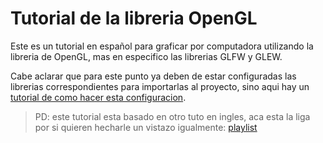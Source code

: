 # Tutorial de la libreria OpenGL
Este es un tutorial en español para graficar por computadora utilizando la libreria de OpenGL, mas en especifico las librerias GLFW y GLEW.

Cabe aclarar que para este punto ya deben de estar configuradas las librerias correspondientes para importarlas al proyecto, sino aqui hay un [tutorial de como hacer esta configuracion](https://youtu.be/4zjCqjfjcPs?list=PLRtjMdoYXLf4yTkXgyRBy5LXTFhdU7LWq).

>PD: este tutorial esta basado en otro tuto en ingles, aca esta la liga por si quieren hecharle un vistazo igualmente: [playlist](https://youtube.com/playlist?list=PLRtjMdoYXLf4yTkXgyRBy5LXTFhdU7LWq&si=TaXtFu7hE7lGJSOQ)
